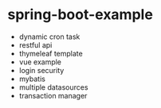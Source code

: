 # spring-boot-example
  - dynamic cron task
  - restful api
  - thymeleaf template
  - vue example
  - login security
  - mybatis
  - multiple datasources
  - transaction manager
